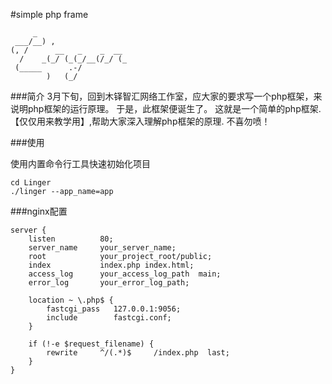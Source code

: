 #simple php frame

```
     _
 ___/__) ,
(, /      __   _    _  __
  /    _(_/ (_(_/__(/_/ (_
 (_____      .-/
        )   (_/
```


###简介
3月下旬，回到木铎智汇网络工作室，应大家的要求写一个php框架，来说明php框架的运行原理。
于是，此框架便诞生了。
这就是一个简单的php框架.【仅仅用来教学用】,帮助大家深入理解php框架的原理.
不喜勿喷！

###使用

使用内置命令行工具快速初始化项目

```
cd Linger
./linger --app_name=app

```

###nginx配置

```
server {
	listen			80;
	server_name		your_server_name;
	root			your_project_root/public;
	index			index.php index.html;
	access_log      your_access_log_path  main;
    error_log       your_error_log_path;
    
    location ~ \.php$ {
        fastcgi_pass   127.0.0.1:9056;
        include        fastcgi.conf;
    }

    if (!-e $request_filename) {
    	rewrite		^/(.*)$		/index.php	last;
    }
}

```

